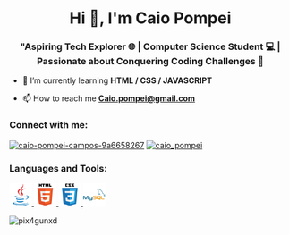 <h1 align="center">Hi 👋, I'm Caio Pompei</h1>
<h3 align="center">"Aspiring Tech Explorer 🌐 | Computer Science Student 💻 | Passionate about Conquering Coding Challenges 🚀</h3>

- 🌱 I’m currently learning **HTML / CSS / JAVASCRIPT**

- 📫 How to reach me **Caio.pompei@gmail.com**

<h3 align="left">Connect with me:</h3>
<p align="left">
<a href="https://linkedin.com/in/caio-pompei-campos-9a6658267" target="blank"><img align="center" src="https://raw.githubusercontent.com/rahuldkjain/github-profile-readme-generator/master/src/images/icons/Social/linked-in-alt.svg" alt="caio-pompei-campos-9a6658267" height="30" width="40" /></a>
<a href="https://instagram.com/caio_pompei" target="blank"><img align="center" src="https://raw.githubusercontent.com/rahuldkjain/github-profile-readme-generator/master/src/images/icons/Social/instagram.svg" alt="caio_pompei" height="30" width="40" /></a>
</p>

<h3 align="left">Languages and Tools:</h3>
<p align="left"> <a href="https://www.java.com" target="_blank" rel="noreferrer"> <img src="https://raw.githubusercontent.com/devicons/devicon/master/icons/java/java-original.svg" alt="java" width="40" height="40"/> </a> <!--JAVA-->
<a href="https://www.w3.org/html/" target="_blank" rel="noreferrer"> <img src="https://raw.githubusercontent.com/devicons/devicon/master/icons/html5/html5-original-wordmark.svg" alt="html5" width="40" height="40"/> </a> <!--HTML-->
<a href="https://www.w3schools.com/css/" target="_blank" rel="noreferrer"> <img src="https://raw.githubusercontent.com/devicons/devicon/master/icons/css3/css3-original-wordmark.svg" alt="css3" width="40" height="40"/> </a> <!--CSS-->
<a href="https://www.mysql.com/" target="_blank" rel="noreferrer"> <img src="https://raw.githubusercontent.com/devicons/devicon/master/icons/mysql/mysql-original-wordmark.svg" alt="mysql" width="40" height="40"/> </a> <!--MySQL-->    </p>  

<p><img align="center" src="https://github-readme-stats.vercel.app/api/top-langs?username=pix4gunxd&show_icons=true&locale=en&layout=compact" alt="pix4gunxd" /></p>
